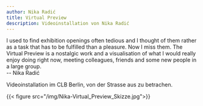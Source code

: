 ```yaml
---
author: Nika Radić
title: Virtual Preview
description: Videoinstallation von Nika Radić
---
```


I used to find exhibition openings often tedious and I thought of them rather as a task that has to be fulfilled than a pleasure. Now I miss them. The Virtual Preview is a nostalgic work and a visualisation of what I would really enjoy doing right now, meeting colleagues, friends and some new people in a large group.  
-- Nika Radić  
 
Videoinstallation im CLB Berlin, von der Strasse aus zu betrachen.  

{{< figure src="/img/Nika-Virtual_Preview_Skizze.jpg">}}